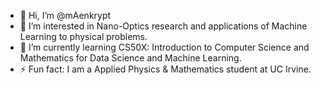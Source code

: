 - 👋 Hi, I’m @mAenkrypt
- 👀 I’m interested in Nano-Optics research and applications of Machine Learning to physical problems.
- 🌱 I’m currently learning CS50X: Introduction to Computer Science and Mathematics for Data Science and Machine Learning.
- ⚡ Fun fact: I am a Applied Physics & Mathematics student at UC Irvine.

<!---
mAenkrypt/mAenkrypt is a ✨ special ✨ repository because its `README.md` (this file) appears on your GitHub profile.
You can click the Preview link to take a look at your changes.
--->
